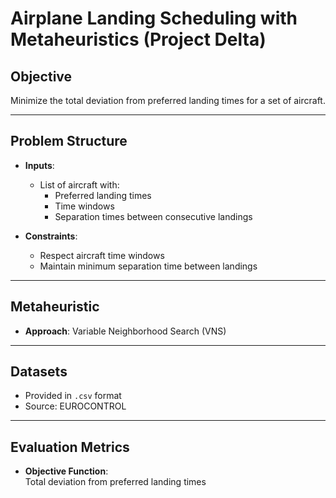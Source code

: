 # Airplane Landing Scheduling with Metaheuristics (Project Delta)

## Objective

Minimize the total deviation from preferred landing times for a set of aircraft.

---

## Problem Structure

- **Inputs**:
  - List of aircraft with:
    - Preferred landing times
    - Time windows
    - Separation times between consecutive landings

- **Constraints**:
  - Respect aircraft time windows
  - Maintain minimum separation time between landings

---

## Metaheuristic

- **Approach**: Variable Neighborhood Search (VNS)

---

## Datasets

- Provided in `.csv` format  
- Source: EUROCONTROL

---

## Evaluation Metrics

- **Objective Function**:  
  Total deviation from preferred landing times

